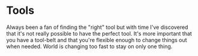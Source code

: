 # Tools

Always been a fan of finding the "right" tool but with time I've discovered that it's not really possible to have the perfect tool. It's more important that you have a tool-belt and that you're flexible enough to change things out when needed. World is changing too fast to stay on only one thing.
